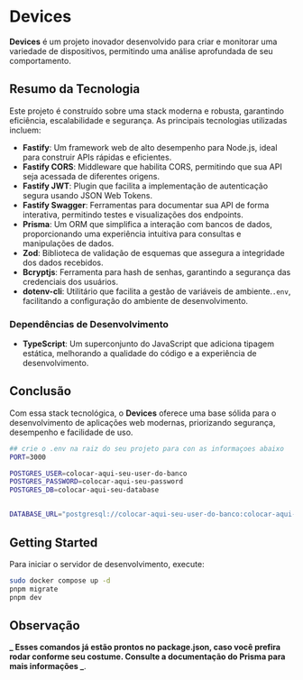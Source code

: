 # Devices

**Devices** é um projeto inovador desenvolvido para criar e monitorar uma variedade de dispositivos, permitindo uma análise aprofundada de seu comportamento.

## Resumo da Tecnologia

Este projeto é construído sobre uma stack moderna e robusta, garantindo eficiência, escalabilidade e segurança. As principais tecnologias utilizadas incluem:

- **Fastify**: Um framework web de alto desempenho para Node.js, ideal para construir APIs rápidas e eficientes.
- **Fastify CORS**: Middleware que habilita CORS, permitindo que sua API seja acessada de diferentes origens.
- **Fastify JWT**: Plugin que facilita a implementação de autenticação segura usando JSON Web Tokens.
- **Fastify Swagger**: Ferramentas para documentar sua API de forma interativa, permitindo testes e visualizações dos endpoints.
- **Prisma**: Um ORM que simplifica a interação com bancos de dados, proporcionando uma experiência intuitiva para consultas e manipulações de dados.
- **Zod**: Biblioteca de validação de esquemas que assegura a integridade dos dados recebidos.
- **Bcryptjs**: Ferramenta para hash de senhas, garantindo a segurança das credenciais dos usuários.
- **dotenv-cli**: Utilitário que facilita a gestão de variáveis de ambiente.`.env`, facilitando a configuração do ambiente de desenvolvimento.

### Dependências de Desenvolvimento

- **TypeScript**: Um superconjunto do JavaScript que adiciona tipagem estática, melhorando a qualidade do código e a experiência de desenvolvimento.

## Conclusão

Com essa stack tecnológica, o **Devices** oferece uma base sólida para o desenvolvimento de aplicações web modernas, priorizando segurança, desempenho e facilidade de uso.

```bash
## crie o .env na raiz do seu projeto para con as informaçoes abaixo
PORT=3000

POSTGRES_USER=colocar-aqui-seu-user-do-banco
POSTGRES_PASSWORD=colocar-aqui-seu-password
POSTGRES_DB=colocar-aqui-seu-database


DATABASE_URL="postgresql://colocar-aqui-seu-user-do-banco:colocar-aqui-seu-password@localhost:5432/colocar-aqui-seu-database?schema=public"

```

## Getting Started

Para iniciar o servidor de desenvolvimento, execute:

```bash
sudo docker compose up -d
pnpm migrate
pnpm dev
```

## Observação

**_ Esses comandos já estão prontos no package.json, caso você prefira rodar conforme seu costume. Consulte a documentação do Prisma para mais informações _**.
